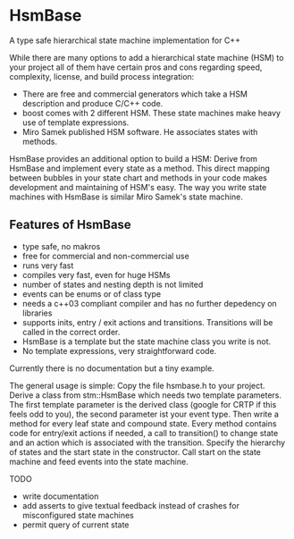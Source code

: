 # HsmBase
A type safe hierarchical state machine implementation for C++ 

While there are many options to add a hierarchical state machine (HSM) to your project all of them have certain pros and cons regarding speed, complexity, license, and build process integration:

- There are free and commercial generators which take a HSM description and produce C/C++ code.
- boost comes with 2 different HSM. These state machines make heavy use of template expressions.
- Miro Samek published HSM software. He associates states with methods. 

HsmBase provides an additional option to build a HSM: Derive from HsmBase and implement every state as a method. This direct mapping between bubbles in your state chart and methods in your code makes development and maintaining of HSM's easy. The way you write state machines with HsmBase is similar Miro Samek's state machine. 

## Features of HsmBase

- type safe, no makros
- free for commercial and non-commercial use 
- runs very fast
- compiles very fast, even for huge HSMs
- number of states and nesting depth is not limited
- events can be enums or of class type
- needs a c++03 compliant compiler and has no further depedency on libraries
- supports inits, entry / exit actions and transitions.  Transitions will be called in the correct order.
- HsmBase is a template but the state machine class you write is not.
- No template expressions, very straightforward code. 


Currently there is no documentation but a tiny example. 

The general usage is simple: Copy the file hsmbase.h to your project. Derive a class from stm::HsmBase which needs two template parameters. The first template parameter is the derived class (google for CRTP if this feels odd to you), the second parameter ist your event type. Then write a method for every leaf state and compound state. Every method contains code for entry/exit actions if needed, a call to transition() to change state and an action which is associated with the transition. Specify the hierarchy of states and the start state in the constructor. Call start on the state machine and feed events into the state machine.

TODO

- write documentation
- add asserts to give textual feedback instead of crashes for misconfigured state machines
- permit query of current state

